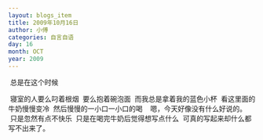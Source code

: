 ```yaml
---
layout: blogs_item
title: 2009年10月16日
author: 小傅
categories: 自言自语
day: 16
month: OCT
year: 2009
---
```




&nbsp;总是在这个时候

&nbsp;寝室的人要么叼着根烟
&nbsp;要么抱着碗泡面
&nbsp;而我总是拿着我的蓝色小杯
&nbsp;看这里面的牛奶慢慢变冷
&nbsp;然后慢慢的一小口一小口的喝
&nbsp;
&nbsp;嗯，今天好像没有什么好说的。
&nbsp;只是忽然有点不快乐
&nbsp;只是在喝完牛奶后觉得想写点什么
&nbsp;可真的写起来却什么都写不出来了。


